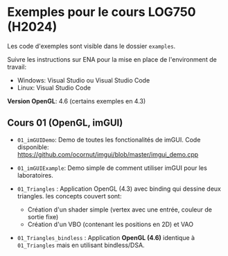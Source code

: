 # Exemples pour le cours LOG750 (H2024)

Les code d'exemples sont visible dans le dossier `examples`.

Suivre les instructions sur ENA pour la mise en place de l'environment de travail:
- Windows: Visual Studio ou Visual Studio Code
- Linux: Visual Studio Code

**Version OpenGL**: 4.6 (certains exemples en 4.3)

## Cours 01 (OpenGL, imGUI)

- `01_imGUIDemo`: Demo de toutes les fonctionalités de imGUI. Code disponible: https://github.com/ocornut/imgui/blob/master/imgui_demo.cpp 

- `01_imGUIExample`: Demo simple de comment utiliser imGUI pour les laboratoires.

- `01_Triangles` : Application OpenGL (4.3) avec binding qui dessine deux triangles. les concepts couvert sont:
  - Création d'un shader simple (vertex avec une entrée, couleur de sortie fixe)
  - Création d'un VBO (contenant les positions en 2D) et VAO

- `01_Triangles_bindless` : Application **OpenGL (4.6)** identique à `01_Triangles` mais en utilisant bindless/DSA.

